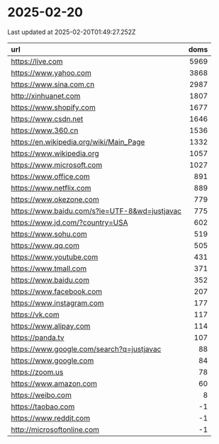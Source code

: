 # 2025-02-20

<!-- BEGIN -->
Last updated at 2025-02-20T01:49:27.252Z

url | doms
:- | -:
https://live.com | 5969
https://www.yahoo.com | 3868
https://www.sina.com.cn | 2987
http://xinhuanet.com | 1807
https://www.shopify.com | 1677
https://www.csdn.net | 1646
https://www.360.cn | 1536
https://en.wikipedia.org/wiki/Main_Page | 1332
https://www.wikipedia.org | 1057
https://www.microsoft.com | 1027
https://www.office.com | 891
https://www.netflix.com | 889
https://www.okezone.com | 779
https://www.baidu.com/s?ie=UTF-8&wd=justjavac | 775
https://www.jd.com/?country=USA | 602
https://www.sohu.com | 519
https://www.qq.com | 505
https://www.youtube.com | 431
https://www.tmall.com | 371
https://www.baidu.com | 352
https://www.facebook.com | 207
https://www.instagram.com | 177
https://vk.com | 117
https://www.alipay.com | 114
https://panda.tv | 107
https://www.google.com/search?q=justjavac | 88
https://www.google.com | 84
https://zoom.us | 78
https://www.amazon.com | 60
https://weibo.com | 8
https://taobao.com | -1
https://www.reddit.com | -1
http://microsoftonline.com | -1
<!-- END -->
